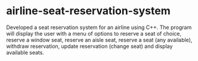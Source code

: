 # airline-seat-reservation-system
Developed a seat reservation system for an airline using C++. The program will display the user with a menu of options to reserve a seat of choice, reserve a window seat, reserve an aisle seat, reserve a seat (any available), withdraw reservation, update reservation (change seat) and display available seats.
